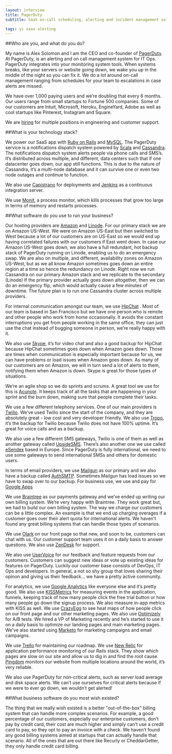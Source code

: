 ```yaml
---
layout: interview
title: PagerDuty
subtitle: SaaS on-call scheduling, alerting and incident management solutions. Integrates with any monitoring solution to send alerts via SMS, phone or email to IT organizations when systems break.

tags: yc saas alerting
---
```


##Who are you, and what do you do?

My name is Alex Solomon and I am the CEO and co-founder of [PagerDuty](http://www.pagerduty.com/). At PagerDuty, is an alerting and on call management system for IT Ops. PagerDuty integrates into your monitoring system tools. When systems breaks, like your servers or website going down, we wake you up in the middle of the night so you can fix it. We do a lot around on-call management ranging from schedules for your team to escalations in case alerts are missed.

We have over 1,000 paying users and we’re doubling that every 6 months. Our users range from small startups to Fortune 500 companies. Some of our customers are Intuit, Microsoft, Heroku, EngineYard, Adobe as well as cool startups like Pinterest, Instagram and Square.

We are [hiring](http://www.pagerduty.com/jobs) for multiple positions in engineering and customer support.

##What is your technology stack?

We power our SaaS app with [Ruby on Rails](http://rubyonrails.org/) and [MySQL](http://www.mysql.com/). The PagerDuty service is a notifications dispatch system powered by [Scala](http://www.scala-lang.org/) and [Cassandra](http://cassandra.apache.org/). The notifications dispatch system alerts people via phone calls and SMS’s. It’s distributed across multiple, and different,  data centers such that if one datacenter goes down, our app still functions. This is due to the nature of Cassandra, it’s a multi-node database and it can survive one or even two node outages and continue to function.

We also use [Capistrano](https://github.com/capistrano/capistrano/) for deployments and [Jenkins](http://jenkins-ci.org/) as a continuous integration server.

We use [Monit](http://mmonit.com/monit/), a process monitor, which kills processes that grow too large in terms of memory and restarts processes.

##What software do you use to run your business?

Our hosting providers are [Amazon](http://aws.amazon.com/) and [Linode](http://www.linode.com/). For our primary stack we are on Amazon US-West. We were on Amazon US-East but then switched to West because a lot of our customers are on US-East so we would end up having correlated failures with our customers if East went down. In case our Amazon US-West goes down, we also have a full redundant, hot backup stack of PagerDuty running on Linode, enabling us to do an emergency swap. We are also on multiple, and different, availability zones on Amazon US-West, but as we all know Amazon sometimes goes down an entire region at a time so hence the redundancy on Linode. Right now we run Cassandra on our primary Amazon stack and we replicate to the secondary (Linode) If the primary provider actually goes down altogether, then we can do an emergency flip, which would actually cause a few minutes of downtime. The future plan is to run one Cassandra cluster across multiple providers.

For internal communication amongst our team, we use [HipChat](https://www.hipchat.com/) . Most of our team is based in San Francisco but we have one person who is remote and other people who work from home occasionally. It avoids the constant interruptions you get from people working in the same office, they can just use the chat instead of bugging someone in person, we’re really happy with it.

We also use [Skype](http://www.skype.com/), it’s for video chat and also a good backup for HipChat because HipChat sometimes goes down when Amazon goes down. Those are times when communication is especially important because for us, we can have problems or load issues when Amazon goes down. As many of our customers are on Amazon, we will in turn send a lot of alerts to them, notifying them when Amazon is down. Skype is great for those types of situations.

We’re an agile shop so we do sprints and scrums. A great tool we use for this is [Acunote](http://www.acunote.com/). It keeps track of all the tasks that are happening in your sprint and the burn down, making sure that people complete their tasks.

We use a few different telephony services. One of our main providers is [Twilio](http://www.twilio.com/). We’ve used Twilio since the start of the company, and they are absolutely great - low cost and very developer friendly. We also use [Tropo](https://www.tropo.com/), it’s the backup for Twilio because Twilio does not have 100% uptime. It’s great for voice calls and as a backup.

We also use a few different SMS gateways, Twilio is one of them as well as another gateway called [UpsideSMS](http://www.upsidewireless.com/). There’s also another one we use called [eSendex](http://www.esendex.us/) based in Europe. Since PagerDuty is fully international, we need to use some gateways to send international SMSs and others for domestic users.

In terms of email providers, we use [Mailgun](http://www.mailgun.com/) as our primary and we also have a backup called [AuthSMTP](http://www.authsmtp.com/). Sometimes Mailgun has load issues so we have to swap over to our backup.  For business use, we use and pay for [Google Apps](http://www.google.com/enterprise/apps/business/)

We use [Braintree](https://www.braintreepayments.com/) as our payments gateway and we’ve ended up writing our own billing system. We’re very happy with Braintree. They work great but, we had to build our own billing system. The way we charge our customers can be a little complex. An example is that we end up charging overages if a customer goes over their alert quota for international alerts. We haven’t found any great billing systems that can handle those types of scenarios.

We use [Olark](http://www.olark.com/) on our front page so that new, and soon to be, customers can chat with us. Our customer support team uses it on a daily basis to answer questions. We also use [ZenDesk](http://www.zendesk.com/) for support.

We also use [UserVoice](http://www.uservoice.com/) for our feedback and feature requests from our customers. Customers can suggest new ideas or vote up existing ideas for features on PagerDuty. Luckily our customer base consists of DevOps, IT Ops and developers. In general, a not so shy group that loves sharing their opinon and giving us their feedback… we have a pretty active community.

For analytics, we use [Google Analytics](http://www.google.com/analytics/) like everyone else and it’s pretty good. We also use [KISSMetrics](http://www.kissmetrics.com/) for measuring events in the application, funnels, keeping track of how many people click the free trial button or how many people go down the signup process. We also measure in-app metrics with KISS as well. We use [CrazyEgg](http://www.crazyegg.com/)  to see heat maps of how people click on our front page and our other marketing pages. We also use [Optimizely](https://www.optimizely.com/) for A/B tests. We hired a VP of Marketing recently and he’s started to use it on a daily basis to optimize our landing pages and main marketing pages. We've also started using [Marketo](http://www.marketo.com/) for marketing campaigns and email campaigns.

We use [Trello](https://trello.com/)  for maintaining our roadmap. We use [New Relic](http://newrelic.com/) for application performance monitoring of our Rails stack. They show which pages are slow on our site and allow us to dig in and find the root cause. [Pingdom](http://www.pingdom.com/) monitors our website from multiple locations around the world, it’s very reliable.

We also use PagerDuty for non-critical alerts, such as server load average and disk space alerts. We can’t use ourselves for critical alerts because if we were to ever go down, we wouldn’t get alerted!


##What business software do you most wish existed?

The thing that we really wish existed is a better "out-of-the-box" billing system that can handle more complex scenarios. For example, a good percentage of our customers, especially our enterprise customers, don’t pay by credit card, their cost are much higher and simply can't use a credit card to pay, so they opt to pay an invoice with a check. We haven’t found any good billing systems aimed at startups that can actually handle that scenario. All of the ones that are out there like Recurly or CheddarGetter, they only handle credit card billing.


